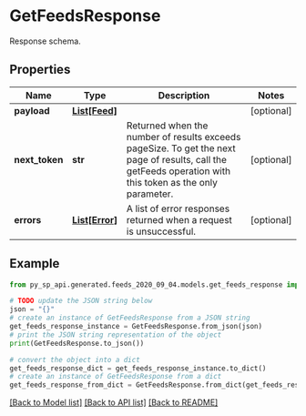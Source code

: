 # GetFeedsResponse

Response schema.

## Properties

Name | Type | Description | Notes
------------ | ------------- | ------------- | -------------
**payload** | [**List[Feed]**](Feed.md) |  | [optional] 
**next_token** | **str** | Returned when the number of results exceeds pageSize. To get the next page of results, call the getFeeds operation with this token as the only parameter. | [optional] 
**errors** | [**List[Error]**](Error.md) | A list of error responses returned when a request is unsuccessful. | [optional] 

## Example

```python
from py_sp_api.generated.feeds_2020_09_04.models.get_feeds_response import GetFeedsResponse

# TODO update the JSON string below
json = "{}"
# create an instance of GetFeedsResponse from a JSON string
get_feeds_response_instance = GetFeedsResponse.from_json(json)
# print the JSON string representation of the object
print(GetFeedsResponse.to_json())

# convert the object into a dict
get_feeds_response_dict = get_feeds_response_instance.to_dict()
# create an instance of GetFeedsResponse from a dict
get_feeds_response_from_dict = GetFeedsResponse.from_dict(get_feeds_response_dict)
```
[[Back to Model list]](../README.md#documentation-for-models) [[Back to API list]](../README.md#documentation-for-api-endpoints) [[Back to README]](../README.md)


